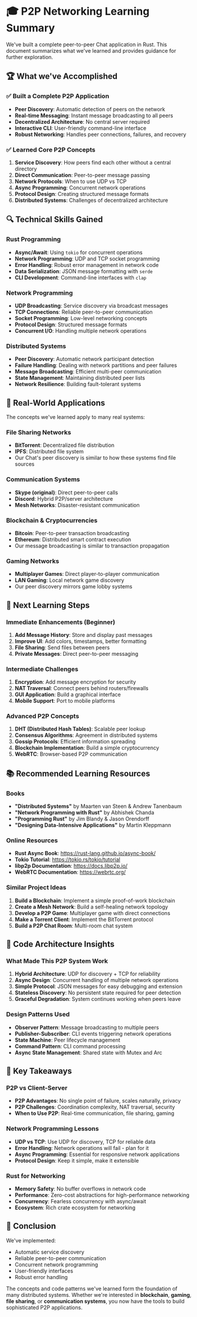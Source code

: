 # 🎓 P2P Networking Learning Summary

We've built a complete peer-to-peer Chat application in Rust. This document summarizes what we've learned and provides guidance for further exploration.

## 🏆 What we've Accomplished

### ✅ Built a Complete P2P Application

- **Peer Discovery**: Automatic detection of peers on the network
- **Real-time Messaging**: Instant message broadcasting to all peers
- **Decentralized Architecture**: No central server required
- **Interactive CLI**: User-friendly command-line interface
- **Robust Networking**: Handles peer connections, failures, and recovery

### ✅ Learned Core P2P Concepts

1. **Service Discovery**: How peers find each other without a central directory
2. **Direct Communication**: Peer-to-peer message passing
3. **Network Protocols**: When to use UDP vs TCP
4. **Async Programming**: Concurrent network operations
5. **Protocol Design**: Creating structured message formats
6. **Distributed Systems**: Challenges of decentralized architecture

## 🔍 Technical Skills Gained

### Rust Programming

- **Async/Await**: Using `tokio` for concurrent operations
- **Network Programming**: UDP and TCP socket programming
- **Error Handling**: Robust error management in network code
- **Data Serialization**: JSON message formatting with `serde`
- **CLI Development**: Command-line interfaces with `clap`

### Network Programming

- **UDP Broadcasting**: Service discovery via broadcast messages
- **TCP Connections**: Reliable peer-to-peer communication
- **Socket Programming**: Low-level networking concepts
- **Protocol Design**: Structured message formats
- **Concurrent I/O**: Handling multiple network operations

### Distributed Systems

- **Peer Discovery**: Automatic network participant detection
- **Failure Handling**: Dealing with network partitions and peer failures
- **Message Broadcasting**: Efficient multi-peer communication
- **State Management**: Maintaining distributed peer lists
- **Network Resilience**: Building fault-tolerant systems

## 🎯 Real-World Applications

The concepts we've learned apply to many real systems:

### File Sharing Networks

- **BitTorrent**: Decentralized file distribution
- **IPFS**: Distributed file system
- Our Chat's peer discovery is similar to how these systems find file sources

### Communication Systems

- **Skype (original)**: Direct peer-to-peer calls
- **Discord**: Hybrid P2P/server architecture
- **Mesh Networks**: Disaster-resistant communication

### Blockchain & Cryptocurrencies

- **Bitcoin**: Peer-to-peer transaction broadcasting
- **Ethereum**: Distributed smart contract execution
- Our message broadcasting is similar to transaction propagation

### Gaming Networks

- **Multiplayer Games**: Direct player-to-player communication
- **LAN Gaming**: Local network game discovery
- Our peer discovery mirrors game lobby systems

## 🚀 Next Learning Steps

### Immediate Enhancements (Beginner)

1. **Add Message History**: Store and display past messages
2. **Improve UI**: Add colors, timestamps, better formatting
3. **File Sharing**: Send files between peers
4. **Private Messages**: Direct peer-to-peer messaging

### Intermediate Challenges

1. **Encryption**: Add message encryption for security
2. **NAT Traversal**: Connect peers behind routers/firewalls
3. **GUI Application**: Build a graphical interface
4. **Mobile Support**: Port to mobile platforms

### Advanced P2P Concepts

1. **DHT (Distributed Hash Tables)**: Scalable peer lookup
2. **Consensus Algorithms**: Agreement in distributed systems
3. **Gossip Protocols**: Efficient information spreading
4. **Blockchain Implementation**: Build a simple cryptocurrency
5. **WebRTC**: Browser-based P2P communication

## 📚 Recommended Learning Resources

### Books

- **"Distributed Systems"** by Maarten van Steen & Andrew Tanenbaum
- **"Network Programming with Rust"** by Abhishek Chanda
- **"Programming Rust"** by Jim Blandy & Jason Orendorff
- **"Designing Data-Intensive Applications"** by Martin Kleppmann

### Online Resources

- **Rust Async Book**: https://rust-lang.github.io/async-book/
- **Tokio Tutorial**: https://tokio.rs/tokio/tutorial
- **libp2p Documentation**: https://docs.libp2p.io/
- **WebRTC Documentation**: https://webrtc.org/

### Similar Project Ideas

1. **Build a Blockchain**: Implement a simple proof-of-work blockchain
2. **Create a Mesh Network**: Build a self-healing network topology
3. **Develop a P2P Game**: Multiplayer game with direct connections
4. **Make a Torrent Client**: Implement the BitTorrent protocol
5. **Build a P2P Chat Room**: Multi-room chat system

## 🔧 Code Architecture Insights

### What Made This P2P System Work

1. **Hybrid Architecture**: UDP for discovery + TCP for reliability
2. **Async Design**: Concurrent handling of multiple network operations
3. **Simple Protocol**: JSON messages for easy debugging and extension
4. **Stateless Discovery**: No persistent state required for peer detection
5. **Graceful Degradation**: System continues working when peers leave

### Design Patterns Used

- **Observer Pattern**: Message broadcasting to multiple peers
- **Publisher-Subscriber**: CLI events triggering network operations
- **State Machine**: Peer lifecycle management
- **Command Pattern**: CLI command processing
- **Async State Management**: Shared state with Mutex and Arc

## 🌟 Key Takeaways

### P2P vs Client-Server

- **P2P Advantages**: No single point of failure, scales naturally, privacy
- **P2P Challenges**: Coordination complexity, NAT traversal, security
- **When to Use P2P**: Real-time communication, file sharing, gaming

### Network Programming Lessons

- **UDP vs TCP**: Use UDP for discovery, TCP for reliable data
- **Error Handling**: Network operations will fail - plan for it
- **Async Programming**: Essential for responsive network applications
- **Protocol Design**: Keep it simple, make it extensible

### Rust for Networking

- **Memory Safety**: No buffer overflows in network code
- **Performance**: Zero-cost abstractions for high-performance networking
- **Concurrency**: Fearless concurrency with async/await
- **Ecosystem**: Rich crate ecosystem for networking

## 🎉 Conclusion

We've implemented:

- Automatic service discovery
- Reliable peer-to-peer communication
- Concurrent network programming
- User-friendly interfaces
- Robust error handling

The concepts and code patterns we've learned form the foundation of many distributed systems. Whether we're interested in **blockchain**, **gaming**, **file sharing**, or **communication systems**, you now have the tools to build sophisticated P2P applications.

